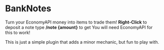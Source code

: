 # BankNotes
Turn your EconomyAPI money into items to trade them!
**Right-Click** to deposit a note
type **/note {amount}** to get
You will need EconomyAPI for this to work!

This is just a simple plugin that adds a minor mechanic, but fun to play with.
